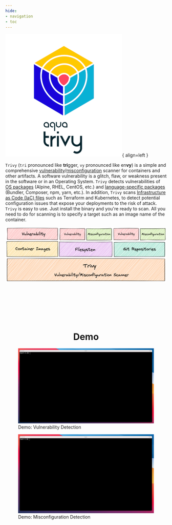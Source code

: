 ```yaml
---
hide:
- navigation
- toc
---
```


![logo](imgs/logo.png){ align=left }

`Trivy` (`tri` pronounced like **tri**gger, `vy` pronounced like en**vy**) is a simple and comprehensive [vulnerability][vulnerability]/[misconfiguration][misconf] scanner for containers and other artifacts.
A software vulnerability is a glitch, flaw, or weakness present in the software or in an Operating System.
`Trivy` detects vulnerabilities of [OS packages][os] (Alpine, RHEL, CentOS, etc.) and [language-specific packages][lang] (Bundler, Composer, npm, yarn, etc.).
In addition, `Trivy` scans [Infrastructure as Code (IaC) files][iac] such as Terraform and Kubernetes, to detect potential configuration issues that expose your deployments to the risk of attack.
`Trivy` is easy to use. Just install the binary and you're ready to scan.
All you need to do for scanning is to specify a target such as an image name of the container.

<div style="text-align: center">
    <img src="imgs/overview.png" width="800">
</div>


<div style="text-align: center; margin-top: 150px">
    <h1 id="demo">Demo</h1>
</div>

<figure style="text-aligh: center">
  <img src="imgs/vuln-demo.gif" width="1000">
  <figcaption>Demo: Vulnerability Detection</figcaption>
</figure>

<figure style="text-aligh: center">
  <img src="imgs/misconf-demo.gif" width="1000">
  <figcaption>Demo: Misconfiguration Detection</figcaption>
</figure>

[vulnerability]: vulnerability/scanning/index.md
[misconf]: misconfiguration/index.md
[os]: vulnerability/detection/os.md
[lang]: vulnerability/detection/language.md
[iac]: misconfiguration/iac.md